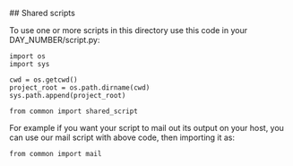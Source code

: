 ## Shared scripts

To use one or more scripts in this directory use this code in your DAY_NUMBER/script.py:

	import os
	import sys

	cwd = os.getcwd()
	project_root = os.path.dirname(cwd)
	sys.path.append(project_root)

	from common import shared_script

For example if you want your script to mail out its output on your host, you can use our mail script with above code, then importing it as: 

	from common import mail
